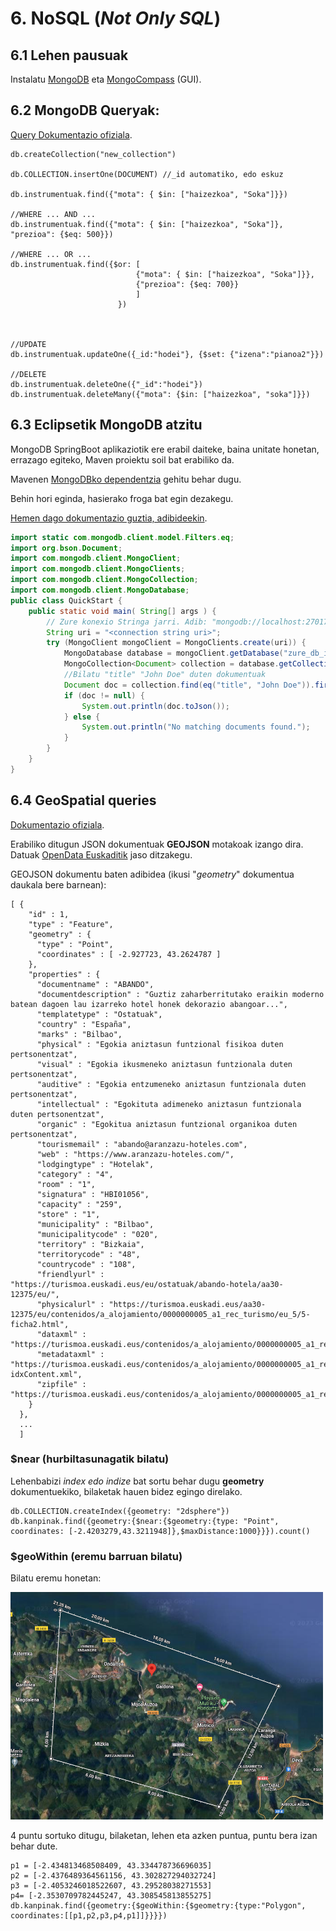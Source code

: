 # 6. NoSQL (*Not Only SQL*)

## 6.1 Lehen pausuak

Instalatu [MongoDB](https://www.mongodb.com/try/download/community) eta [MongoCompass](https://www.mongodb.com/products/tools/compass) (GUI).

## 6.2 MongoDB Queryak:
[Query Dokumentazio ofiziala](https://www.mongodb.com/docs/manual/tutorial/query-documents/).

```mongosh
db.createCollection("new_collection")

db.COLLECTION.insertOne(DOCUMENT) //_id automatiko, edo eskuz

db.instrumentuak.find({"mota": { $in: ["haizezkoa", "Soka"]}})

//WHERE ... AND ...
db.instrumentuak.find({"mota": { $in: ["haizezkoa", "Soka"]}, "prezioa": {$eq: 500}})

//WHERE ... OR ...
db.instrumentuak.find({$or: [ 
							{"mota": { $in: ["haizezkoa", "Soka"]}}, 
							{"prezioa": {$eq: 700}}
							]
						})
						
						
						
//UPDATE
db.instrumentuak.updateOne({_id:"hodei"}, {$set: {"izena":"pianoa2"}})

//DELETE
db.instrumentuak.deleteOne({"_id":"hodei"})
db.instrumentuak.deleteMany({"mota": {$in: ["haizezkoa", "soka"]}})
```

## 6.3 Eclipsetik MongoDB atzitu

MongoDB SpringBoot aplikaziotik ere erabil daiteke, baina unitate honetan, errazago egiteko, Maven proiektu soil bat erabiliko da.

Mavenen [MongoDBko dependentzia](https://mvnrepository.com/artifact/org.mongodb/mongodb-driver-sync) gehitu behar dugu.

Behin hori eginda, hasierako froga bat egin dezakegu.

[Hemen dago dokumentazio guztia, adibideekin](https://www.mongodb.com/docs/drivers/java/sync/current/quick-start/).

```java
import static com.mongodb.client.model.Filters.eq;
import org.bson.Document;
import com.mongodb.client.MongoClient;
import com.mongodb.client.MongoClients;
import com.mongodb.client.MongoCollection;
import com.mongodb.client.MongoDatabase;
public class QuickStart {
    public static void main( String[] args ) {
        // Zure konexio Stringa jarri. Adib: "mongodb://localhost:27017"
        String uri = "<connection string uri>";
        try (MongoClient mongoClient = MongoClients.create(uri)) {
            MongoDatabase database = mongoClient.getDatabase("zure_db_izena");
            MongoCollection<Document> collection = database.getCollection("zure_kolekzioa");
			//Bilatu "title" "John Doe" duten dokumentuak
            Document doc = collection.find(eq("title", "John Doe")).first();
            if (doc != null) {
                System.out.println(doc.toJson());
            } else {
                System.out.println("No matching documents found.");
            }
        }
    }
}
```


## 6.4 GeoSpatial queries

[Dokumentazio ofiziala](https://www.mongodb.com/docs/manual/geospatial-queries/).

Erabiliko ditugun JSON dokumentuak **GEOJSON** motakoak izango dira. Datuak [OpenData Euskaditik](https://opendata.euskadi.eus/hasiera/) jaso ditzakegu.

GEOJSON dokumentu baten adibidea (ikusi "*geometry*" dokumentua daukala bere barnean):
```
[ {
    "id" : 1,
    "type" : "Feature",
    "geometry" : {
      "type" : "Point",
      "coordinates" : [ -2.927723, 43.2624787 ]
    },
    "properties" : {
      "documentname" : "ABANDO",
      "documentdescription" : "Guztiz zaharberritutako eraikin moderno batean dagoen lau izarreko hotel honek dekorazio abangoar...",
      "templatetype" : "Ostatuak",
      "country" : "España",
      "marks" : "Bilbao",
      "physical" : "Egokia aniztasun funtzional fisikoa duten pertsonentzat",
      "visual" : "Egokia ikusmeneko aniztasun funtzionala duten pertsonentzat",
      "auditive" : "Egokia entzumeneko aniztasun funtzionala duten pertsonentzat",
      "intellectual" : "Egokituta adimeneko aniztasun funtzionala duten pertsonentzat",
      "organic" : "Egokitua aniztasun funtzional organikoa duten pertsonentzat",
      "tourismemail" : "abando@aranzazu-hoteles.com",
      "web" : "https://www.aranzazu-hoteles.com/",
      "lodgingtype" : "Hotelak",
      "category" : "4",
      "room" : "1",
      "signatura" : "HBI01056",
      "capacity" : "259",
      "store" : "1",
      "municipality" : "Bilbao",
      "municipalitycode" : "020",
      "territory" : "Bizkaia",
      "territorycode" : "48",
      "countrycode" : "108",
      "friendlyurl" : "https://turismoa.euskadi.eus/eu/ostatuak/abando-hotela/aa30-12375/eu/",
      "physicalurl" : "https://turismoa.euskadi.eus/aa30-12375/eu/contenidos/a_alojamiento/0000000005_a1_rec_turismo/eu_5/5-ficha2.html",
      "dataxml" : "https://turismoa.euskadi.eus/contenidos/a_alojamiento/0000000005_a1_rec_turismo/eu_5/data/5_openData.xml",
      "metadataxml" : "https://turismoa.euskadi.eus/contenidos/a_alojamiento/0000000005_a1_rec_turismo/r01Index/0000000005_a1_rec_turismo-idxContent.xml",
      "zipfile" : "https://turismoa.euskadi.eus/contenidos/a_alojamiento/0000000005_a1_rec_turismo/opendata/0000000005_a1_rec_turismo.zip"
    }
  }, 
  ...
  ]
```
### $near (hurbiltasunagatik bilatu)
Lehenbabizi *index edo indize* bat sortu behar dugu **geometry** dokumentuekiko, bilaketak hauen bidez egingo direlako. 

```
db.COLLECTION.createIndex({geometry: "2dsphere"})
db.kanpinak.find({geometry:{$near:{$geometry:{type: "Point", coordinates: [-2.4203279,43.3211948]},$maxDistance:1000}}}).count()
```


### $geoWithin (eremu barruan bilatu)

Bilatu eremu honetan:

<img src="img/06-NoSQL/area.png" alt= "Bilaketa eremua" width="500px">

4 puntu sortuko ditugu, bilaketan, lehen eta azken puntua, puntu bera izan behar dute.
```
p1 = [-2.434813468508409, 43.334478736696035]
p2 = [-2.4376489364561156, 43.302827294032724]
p3 = [-2.4053246018522607, 43.29528038271553]
p4= [-2.3530709782445247, 43.308545813855275]
db.kanpinak.find({geometry:{$geoWithin:{$geometry:{type:"Polygon", coordinates:[[p1,p2,p3,p4,p1]]}}}})
``` 